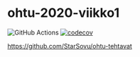 # ohtu-2020-viikko1
![GitHub Actions](https://github.com/StarSovu/ohtu-2020-viikko1/workflows/Java%20CI%20with%20Gradle/badge.svg) [![codecov](https://codecov.io/gh/StarSovu/ohtu-2020-viikko1/branch/main/graph/badge.svg?token=MXIPO64MTT)](https://codecov.io/gh/StarSovu/ohtu-2020-viikko1)

https://github.com/StarSovu/ohtu-tehtavat
